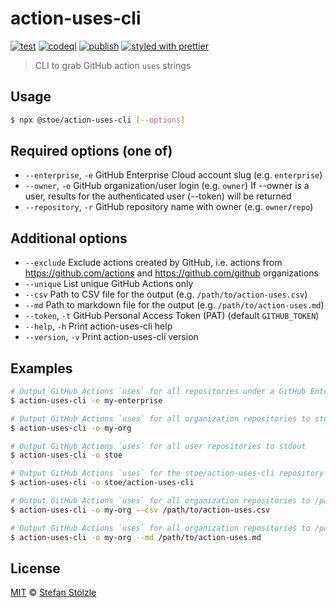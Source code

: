 # action-uses-cli

[![test](https://github.com/stoe/action-uses-cli/actions/workflows/test.yml/badge.svg)](https://github.com/stoe/action-uses-cli/actions/workflows/test.yml) [![codeql](https://github.com/stoe/action-uses-cli/actions/workflows/codeql.yml/badge.svg)](https://github.com/stoe/action-uses-cli/actions/workflows/codeql.yml) [![publish](https://github.com/stoe/action-uses-cli/actions/workflows/publish.yml/badge.svg)](https://github.com/stoe/action-uses-cli/actions/workflows/publish.yml) [![styled with prettier](https://img.shields.io/badge/styled_with-prettier-ff69b4.svg)](https://github.com/prettier/prettier)

> CLI to grab GitHub action `uses` strings

## Usage

```sh
$ npx @stoe/action-uses-cli [--options]
```

## Required options (one of)

- `--enterprise`, `-e` GitHub Enterprise Cloud account slug (e.g. `enterprise`)
- `--owner`, `-o` GitHub organization/user login (e.g. `owner`)
  If --owner is a user, results for the authenticated user (--token) will be returned
- `--repository`, `-r` GitHub repository name with owner (e.g. `owner/repo`)

## Additional options

- `--exclude` Exclude actions created by GitHub, i.e. actions from https://github.com/actions and https://github.com/github organizations
- `--unique` List unique GitHub Actions only
- `--csv` Path to CSV file for the output (e.g. `/path/to/action-uses.csv`)
- `--md` Path to markdown file for the output (e.g. `/path/to/action-uses.md`)
- `--token`, `-t` GitHub Personal Access Token (PAT) (default `GITHUB_TOKEN`)
- `--help`, `-h` Print action-uses-cli help
- `--version`, `-v` Print action-uses-cli version

## Examples

```sh
# Output GitHub Actions `uses` for all repositories under a GitHub Enterprise Cloud account to stdout
$ action-uses-cli -e my-enterprise

# Output GitHub Actions `uses` for all organization repositories to stdout
$ action-uses-cli -o my-org

# Output GitHub Actions `uses` for all user repositories to stdout
$ action-uses-cli -o stoe

# Output GitHub Actions `uses` for the stoe/action-uses-cli repository to stdout
$ action-uses-cli -o stoe/action-uses-cli

# Output GitHub Actions `uses` for all organization repositories to /path/to/action-uses.csv
$ action-uses-cli -o my-org --csv /path/to/action-uses.csv

# Output GitHub Actions `uses` for all organization repositories to /path/to/action-uses.md
$ action-uses-cli -o my-org --md /path/to/action-uses.md
```

## License

[MIT](./license) © [Stefan Stölzle](https://github.com/stoe)
